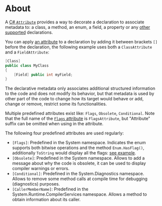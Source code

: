 # About

A [C# `Attribute`][attribute-concept] provides a way to decorate a declaration to associate metadata to: a class, a method, an enum, a field, a property or any [other supported][attribute-targets] declarations.

You can apply [an attribute][attribute] to a declaration by adding it between brackets `[]` before the declaration, the following example uses both a `ClassAttribute` and a `FieldAttribute`:

```csharp
[Class]
public class MyClass
{
    [Field] public int myField;
}
```

The declarative metadata only associates additional structured information to the code and does not modify its behavior, but that metadata is used by other part of the code to change how its target would behave or add, change or remove, restrict some its functionalities.

Multiple predefined attributes exist like: `Flags`, `Obsolete`, `Conditional`. Note that the full name of the [`Flags` attribute][flags-attribute] is `FlagsAttribute`, but "Attribute" suffix can be omitted when using in the attribute.

The following four predefined attributes are used regularly:

- `[Flags]`: Predefined in the System namespace. Indicates the enum supports both bitwise operations and the method `Enum.HasFlag()`, additionally `ToString` would display all the flags: [see example][flags-example].
- `[Obsolete]`: Predefined in the System namespace. Allows to add a message about why the code is obsolete, it can be used to display compiler warnings or errors.
- `[Conditional]`: Predefined in the System.Diagnostics namespace. Allows to remove some method calls at compile time for debugging (diagnostics) purposes.
- `[CallerMemberName]`: Predefined in the System.Runtime.CompilerServices namespace. Allows a method to obtain information about its caller.

[attribute-concept]: https://docs.microsoft.com/en-us/dotnet/csharp/programming-guide/concepts/attributes/
[attribute]: https://docs.microsoft.com/en-us/dotnet/csharp/tutorials/attributes
[attribute-targets]: https://docs.microsoft.com/en-us/dotnet/csharp/programming-guide/concepts/attributes/#attribute-targets
[flags-attribute]: https://docs.microsoft.com/en-us/dotnet/api/system.flagsattribute
[flags-example]: https://docs.microsoft.com/en-us/dotnet/api/system.flagsattribute
